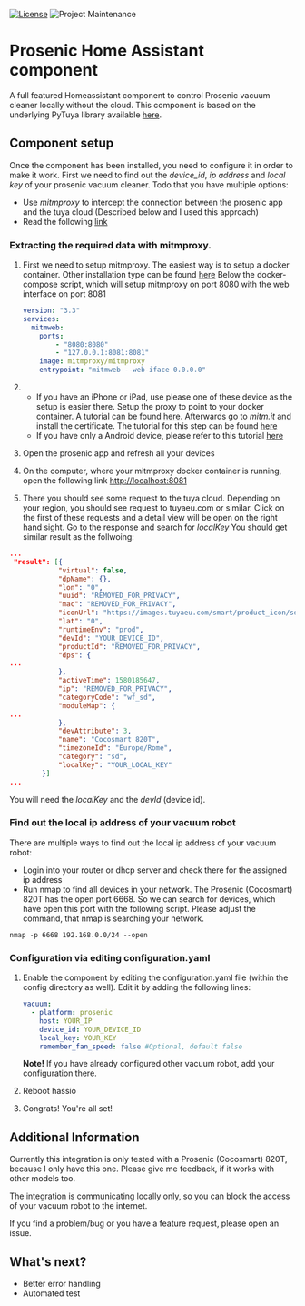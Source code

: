 [![License][license-shield]](LICENSE.md) ![Project Maintenance][maintenance-shield]

# Prosenic Home Assistant component
A full featured Homeassistant component to control Prosenic vacuum cleaner locally without the cloud. 
This component is based on the underlying PyTuya library available [here](pytuya).

## Component setup    
Once the component has been installed, you need to configure it in order to make it work.
First we need to find out the _device_id_, _ip address_ and _local key_ of your prosenic vacuum cleaner.
Todo that you have multiple options:
 * Use *mitmproxy* to intercept the connection between the prosenic app and the tuya cloud (Described below and I used this approach)
 * Read the following [link](tuyaapi-docs)
     
### Extracting the required data with mitmproxy.

1. First we need to setup mitmproxy. The easiest way is to setup a docker container. Other installation type can be found [here](mitmproxy-install)
    Below the docker-compose script, which will setup mitmproxy on port 8080 with the web interface on port 8081
    ```yaml
    version: "3.3"
    services:
      mitmweb:
        ports:
            - "8080:8080"
            - "127.0.0.1:8081:8081"
        image: mitmproxy/mitmproxy
        entrypoint: "mitmweb --web-iface 0.0.0.0"
    ```
1. 
    * If you have an iPhone or iPad, use please one of these device as the setup is easier there.
    Setup the proxy to point to your docker container. A tutorial can be found [here](ios-proxy).
    Afterwards go to _mitm.it_ and install the certificate. The tutorial for this step can be found [here](mitmproxy-certs)
    * If you have only a Android device, please refer to this tutorial [here](mitmproxy-android)
    
1. Open the prosenic app and refresh all your devices
1. On the computer, where your mitmproxy docker container is running, open  the following link [http://localhost:8081](http://localhost:8081)
1. There you should see some request to the tuya cloud. Depending on your region, you should see request to tuyaeu.com or similar.
Click on the first of these requests and a detail view will be open on the right hand sight. Go to the response and search for _localKey_
You should get similar result as the follwoing:
```json
...
 "result": [{
            "virtual": false,
            "dpName": {},
            "lon": "0",
            "uuid": "REMOVED_FOR_PRIVACY",
            "mac": "REMOVED_FOR_PRIVACY",
            "iconUrl": "https://images.tuyaeu.com/smart/product_icon/sd.png",
            "lat": "0",
            "runtimeEnv": "prod",
            "devId": "YOUR_DEVICE_ID",
            "productId": "REMOVED_FOR_PRIVACY",
            "dps": {
...
            },
            "activeTime": 1580185647,
            "ip": "REMOVED_FOR_PRIVACY",
            "categoryCode": "wf_sd",
            "moduleMap": {
...
            },
            "devAttribute": 3,
            "name": "Cocosmart 820T",
            "timezoneId": "Europe/Rome",
            "category": "sd",
            "localKey": "YOUR_LOCAL_KEY"
        }]
...
```
You will need the _localKey_ and the _devId_ (device id).

### Find out the local ip address of your vacuum robot

There are multiple ways to find out the local ip address of your vacuum robot:
* Login into your router or dhcp server and check there for the assigned ip address
* Run nmap to find all devices in your network.
The Prosenic (Cocosmart) 820T has the open port 6668. 
So we can search for devices, which have open this port with the following script. Please adjust the command, that nmap is searching your network.
```shell script
nmap -p 6668 192.168.0.0/24 --open
```

### Configuration via editing configuration.yaml

1. Enable the component by editing the configuration.yaml file (within the config directory as well).
Edit it by adding the following lines:
    ```yaml
    vacuum:
      - platform: prosenic
        host: YOUR_IP
        device_id: YOUR_DEVICE_ID
        local_key: YOUR_KEY
        remember_fan_speed: false #Optional, default false
    ```
    **Note!** If you have already configured other vacuum robot, add your configuration there.

1. Reboot hassio
1. Congrats! You're all set!

## Additional Information

Currently this integration is only tested with a Prosenic (Cocosmart) 820T, because I only have this one.
Please give me feedback, if it works with other models too.

The integration is communicating locally only, so you can block the access of your vacuum robot to the internet.

If you find a problem/bug or you have a feature request, please open an issue.


## What's next?
- Better error handling
- Automated test

[hacs]: https://hacs.xyz
[hacsbadge]: https://img.shields.io/badge/HACS-CUSTOM-inactive?style=for-the-badge
[license-shield]: https://img.shields.io/github/license/edenhaus/ha-prosenic?style=for-the-badge
[maintenance-shield]: https://img.shields.io/badge/Maintainer-Robert%20Resch-blue?style=for-the-badge
[pytuya]: https://github.com/clach04/python-tuya
[tuyaapi-docs]: https://github.com/codetheweb/tuyapi/blob/master/docs/SETUP.md
[release-zip]: https://github.com/edenhaus/ha-prosenic/releases/latest/download/prosenic.zip

[mitmproxy-install]: https://docs.mitmproxy.org/stable/overview-installation/
[mitmproxy-certs]: https://docs.mitmproxy.org/stable/concepts-certificates/
[mitmproxy-android]: https://docs.mitmproxy.org/stable/howto-install-system-trusted-ca-android/
[ios-proxy]: http://www.iphonehacks.com/2017/02/how-to-configure-use-proxy-iphone-ipad.html